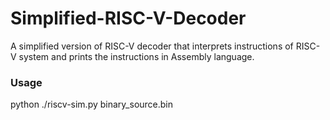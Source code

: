 # Simplified-RISC-V-Decoder
A simplified version of RISC-V decoder that interprets instructions of RISC-V system and prints the instructions in Assembly language.

### Usage
python ./riscv-sim.py binary_source.bin
